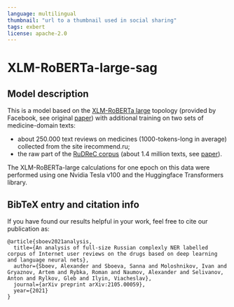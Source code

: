 ```yaml
---
language: multilingual
thumbnail: "url to a thumbnail used in social sharing"
tags: exbert
license: apache-2.0
---
```


# XLM-RoBERTa-large-sag

## Model description

This is a model based on the [XLM-RoBERTa large](https://huggingface.co/xlm-roberta-large) topology (provided by Facebook, see original [paper](https://arxiv.org/abs/1911.02116)) with additional training on two sets of medicine-domain texts: 
* about 250.000 text reviews on medicines (1000-tokens-long in average) collected from the site irecommend.ru;
* the raw part of the [RuDReC corpus](https://github.com/cimm-kzn/RuDReC) (about 1.4 million texts, see [paper](https://arxiv.org/abs/2004.03659)).

The XLM-RoBERTa-large calculations for one epoch on this data were performed using one Nvidia Tesla v100 and the Huggingface Transformers library. 

## BibTeX entry and citation info

If you have found our results helpful in your work, feel free to cite our publication as:

```
@article{sboev2021analysis,
  title={An analysis of full-size Russian complexly NER labelled corpus of Internet user reviews on the drugs based on deep learning and language neural nets},
  author={Sboev, Alexander and Sboeva, Sanna and Moloshnikov, Ivan and Gryaznov, Artem and Rybka, Roman and Naumov, Alexander and Selivanov, Anton and Rylkov, Gleb and Ilyin, Viacheslav},
  journal={arXiv preprint arXiv:2105.00059},
  year={2021}
}
```